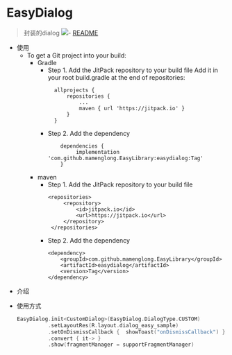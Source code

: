 # EasyDialog
>封装的dialog
[![](https://jitpack.io/v/mamenglong/EasyLibrary.svg)](https://jitpack.io/#mamenglong/EasyLibrary)- [README](README.md)
- 使用
  - To get a Git project into your build:
    - Gradle
      -   Step 1. Add the JitPack repository to your build file Add it
          in your root build.gradle at the end of repositories:
           ```
             allprojects {
                 repositories {
                     ...
                     maven { url 'https://jitpack.io' }
                 }
             }
           ``` 
        - Step 2. Add the dependency
            ```
                dependencies {
                     implementation 'com.github.mamenglong.EasyLibrary:easydialog:Tag'
                }
            ```    
    - maven
      - Step 1. Add the JitPack repository to your build file 
          ```
          <repositories>
               <repository>
                   <id>jitpack.io</id>
                   <url>https://jitpack.io</url>
               </repository>
           </repositories>
          ```
      -  Step 2. Add the dependency 
          ``` 
          <dependency>
              <groupId>com.github.mamenglong.EasyLibrary</groupId>
              <artifactId>easydialog</artifactId>
              <version>Tag</version>
          </dependency>
          ```
- 介绍 
    
* 使用方式
    ```kotlin
    EasyDialog.init<CustomDialog>(EasyDialog.DialogType.CUSTOM)
              .setLayoutRes(R.layout.dialog_easy_sample)
              .setOnDismissCallback {  showToast("onDismissCallback") }
              .convert { it-> }
              .show(fragmentManager = supportFragmentManager)
    ```